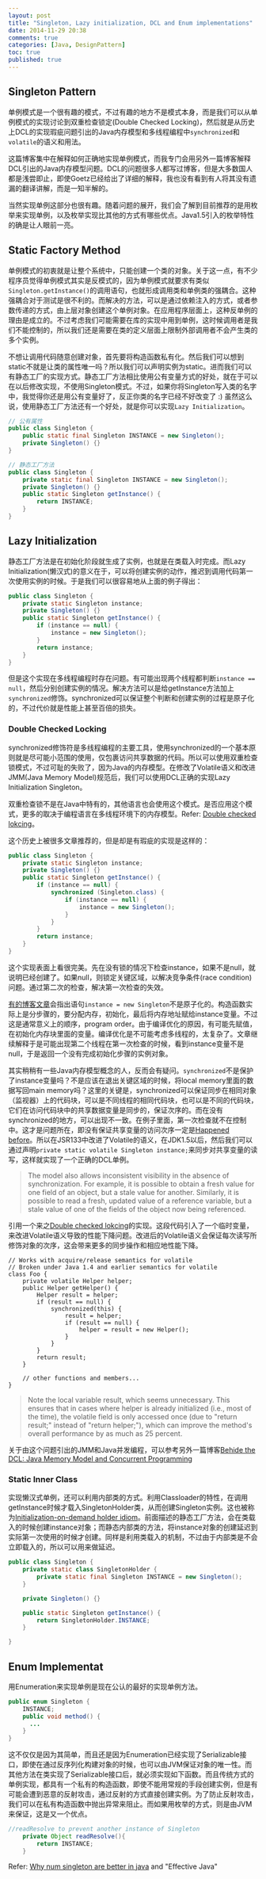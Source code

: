 ```yaml
---
layout: post
title: "Singleton, Lazy initialization, DCL and Enum implementations"
date: 2014-11-29 20:38
comments: true
categories: [Java, DesignPattern]
toc: true
published: true
---
```


## Singleton Pattern
单例模式是一个很有趣的模式，不过有趣的地方不是模式本身，而是我们可以从单例模式的实现讨论到双重检查锁定(Double Checked Locking)，然后就是从历史上DCL的实现瑕疵问题引出的Java内存模型和多线程编程中`synchronized`和`volatile`的语义和用法。

这篇博客集中在解释如何正确地实现单例模式，而我专门会用另外一篇博客解释DCL引出的Java内存模型问题。DCL的问题很多人都写过博客，但是大多数国人都是浅尝即止，即使Goetz已经给出了详细的解释，我也没有看到有人将其没有遗漏的翻译讲解，而是一知半解的。

当然实现单例这部分也很有趣。随着问题的展开，我们会了解到目前推荐的是用枚举来实现单例，以及枚举实现比其他的方式有哪些优点。Java1.5引入的枚举特性的确是让人眼前一亮。

## Static Factory Method
单例模式的初衷就是让整个系统中，只能创建一个类的对象。关于这一点，有不少程序员觉得单例模式其实是反模式的，因为单例模式就要求有类似`Singleton.getInstance()`的调用语句，也就形成调用类和单例类的强耦合。这种强耦合对于测试是很不利的。而解决的方法，可以是通过依赖注入的方式，或者参数传递的方式，由上层对象创建这个单例对象。在应用程序层面上，这种反单例的理由是成立的。不过考虑我们可能需要在库的实现中用到单例，这时候调用者是我们不能控制的，所以我们还是需要在类的定义层面上限制外部调用者不会产生类的多个实例。

不想让调用代码随意创建对象，首先要将构造函数私有化。然后我们可以想到static不就是让类的属性唯一吗？所以我们可以声明实例为static。进而我们可以有静态工厂的实现方式。静态工厂方法相比使用公有变量方式的好处，就在于可以在以后修改实现，不使用Singleton模式。不过，如果你将Singleton写入类的名字中，我觉得你还是用公有变量好了，反正你类的名字已经不好改变了 :) 虽然这么说，使用静态工厂方法还有一个好处，就是你可以实现`Lazy Initialization`。

``` java
// 公有属性
public class Singleton {
    public static final Singleton INSTANCE = new Singleton();
    private Singleton() {}
}

// 静态工厂方法
public class Singleton {
    private static final Singleton INSTANCE = new Singleton();
    private Singleton() {}
    public static Singleton getInstance() {
        return INSTANCE;
    }
}
```
<!-- more -->

## Lazy Initialization
静态工厂方法是在初始化阶段就生成了实例，也就是在类载入时完成。而Lazy Initialization(懒汉式)的意义在于，可以将创建实例的动作，推迟到调用代码第一次使用实例的时候。于是我们可以很容易地从上面的例子得出：

``` java
public class Singleton {
    private static Singleton instance;
    private Singleton() {}
    public static Singleton getInstance() {
        if (instance == null) {
            instance = new Singleton();
        }
        return instance;
    }
}
```

但是这个实现在多线程编程时存在问题。有可能出现两个线程都判断`instance == null`，然后分别创建实例的情况。解决方法可以是给getInstance方法加上`synchronized`修饰。synchronized可以保证整个判断和创建实例的过程是原子化的，不过代价就是性能上甚至百倍的损失。

### Double Checked Locking
synchronized修饰符是多线程编程的主要工具，使用synchronized的一个基本原则就是尽可能小范围的使用，仅包裹访问共享数据的代码。所以可以使用双重检查锁模式，不过可耻的失败了，因为Java的内存模型。在修改了Volatile语义和改进JMM(Java Memory Model)规范后，我们可以使用DCL正确的实现Lazy Initialization Singleton。

双重检查锁不是在Java中特有的，其他语言也会使用这个模式。是否应用这个模式，更多的取决于编程语言在多线程环境下的内存模型。Refer: [Double checked lokcing](http://en.wikipedia.org/wiki/Double-checked_locking)。

这个历史上被很多文章推荐的，但是却是有瑕疵的实现是这样的：

```java
public class Singleton {
    private static Singleton instance;
    private Singleton() {}
    public static Singleton getInstance() {
        if (instance == null) {
            synchronized (Singleton.class) {
                if (instance == null) {
                    instance = new Singleton();
                }
            }
        }
        return instance;
    }
}
```
这个实现表面上看很完美。先在没有锁的情况下检查instance，如果不是null，就说明已经创建了。如果null，则锁定关键区域，以解决竞争条件(race condition)问题。通过第二次的检查，解决第一次检查的失效。

[有的博客文章](http://wuchong.me/blog/2014/08/28/how-to-correctly-write-singleton-pattern/)会指出语句`instance = new Singleton`不是原子化的。构造函数实际上是分步骤的，要分配内存，初始化，最后将内存地址赋给instance变量。不过这是通常意义上的顺序，program order。由于编译优化的原因，有可能先赋值，在初始化内存块里面的变量。编译优化是不可能考虑多线程的，太复杂了。文章继续解释于是可能出现第二个线程在第一次检查的时候，看到instance变量不是null，于是返回一个没有完成初始化步骤的实例对象。

其实稍稍有一些Java内存模型概念的人，反而会有疑问。`synchronized`不是保护了instance变量吗？不是应该在退出关键区域的时候，将local memory里面的数据写回main memory吗？这里的关键是，synchronized可以保证同步在相同对象（监视器）上的代码块，可以是不同线程的相同代码块，也可以是不同的代码块，它们在访问代码块中的共享数据变量是同步的，保证次序的。而在没有synchronized的地方，可以出现不一致。在例子里面，第一次检查就不在控制中。这才是问题所在，即没有保证共享变量的访问次序一定是[Happened before](http://en.wikipedia.org/wiki/Happened-before)。所以在JSR133中改进了Volatile的语义，在JDK1.5以后，然后我们可以通过声明`private static volatile Singleton instance;`来同步对共享变量的读写，这样就实现了一个正确的DCL单例。

> The model also allows inconsistent visibility in the absence of synchronization. For example, it is possible to obtain a fresh value for one field of an object, but a stale value for another. Similarly, it is possible to read a fresh, updated value of a reference variable, but a stale value of one of the fields of the object now being referenced.

引用一个来之[Double checked lokcing](http://en.wikipedia.org/wiki/Double-checked_locking)的实现。这段代码引入了一个临时变量，来改进Volatile语义导致的性能下降问题。改进后的Volatile语义会保证每次读写所修饰对象的次序，这会带来更多的同步操作和相应地性能下降。

```
// Works with acquire/release semantics for volatile
// Broken under Java 1.4 and earlier semantics for volatile
class Foo {
    private volatile Helper helper;
    public Helper getHelper() {
        Helper result = helper;
        if (result == null) {
            synchronized(this) {
                result = helper;
                if (result == null) {
                    helper = result = new Helper();
                }
            }
        }
        return result;
    }

    // other functions and members...
}
```

> Note the local variable result, which seems unnecessary. This ensures that in cases where helper is already initialized (i.e., most of the time), the volatile field is only accessed once (due to "return result;" instead of "return helper;"), which can improve the method's overall performance by as much as 25 percent.

关于由这个问题引出的JMM和Java并发编程，可以参考另外一篇博客[Behide the DCL: Java Memory Model and Concurrent Programming](http://leohacker.github.io/blog/2014/11/29/behide-the-dcl-java-memory-model-and-concurrent-programming/)

### Static Inner Class
实现懒汉式单例，还可以利用内部类的方式。利用Classloader的特性，在调用getInstance时候才载入SingletonHolder类，从而创建Singleton实例。这也被称为[Initialization-on-demand holder idiom](http://en.wikipedia.org/wiki/Initialization-on-demand_holder_idiom)。前面描述的静态工厂方法，会在类载入的时候创建instance对象；而静态内部类的方法，将instance对象的创建延迟到实际第一次使用的时候才创建。同样是利用类载入的机制，不过由于内部类是不会立即载入的，所以可以用来做延迟。
``` java
public class Singleton {
    private static class SingletonHolder {
        private static final Singleton INSTANCE = new Singleton();
    }

    private Singleton() {}

    public static Singleton getInstance() {
        return SingletonHolder.INSTANCE;
    }

}
```

## Enum Implementat
用Enumeration来实现单例是现在公认的最好的实现单例方法。
``` java
public enum Singleton {
    INSTANCE;
    public void method() {
      ...
    }
}
```

这不仅仅是因为其简单，而且还是因为Enumeration已经实现了Serializable接口，即使在通过反序列化构建对象的时候，也可以由JVM保证对象的唯一性。而其他方法在类实现了Serializable接口后，就必须实现如下函数。而且传统方式的单例实现，都具有一个私有的构造函数，即使不能用常规的手段创建实例，但是有可能会遭到恶意的反射攻击，通过反射的方式直接创建实例。为了防止反射攻击，我们可以在私有构造函数中抛出异常来阻止。而如果用枚举的方式，则是由JVM来保证，这是又一个优点。
``` java
//readResolve to prevent another instance of Singleton
    private Object readResolve(){
        return INSTANCE;
    }
```

Refer: [Why num singleton are better in java](http://javarevisited.blogspot.com/2012/07/why-enum-singleton-are-better-in-java.html) and "Effective Java"
